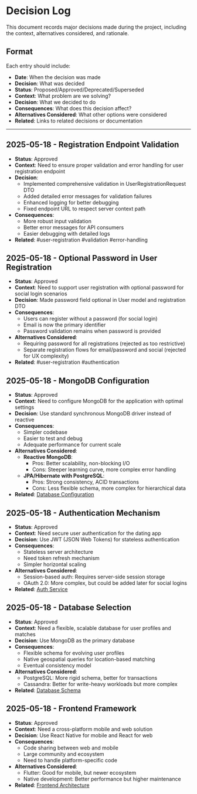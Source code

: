 # Decision Log

This document records major decisions made during the project, including the context, alternatives considered, and rationale.

## Format
Each entry should include:
- **Date**: When the decision was made
- **Decision**: What was decided
- **Status**: Proposed/Approved/Deprecated/Superseded
- **Context**: What problem are we solving?
- **Decision**: What we decided to do
- **Consequences**: What does this decision affect?
- **Alternatives Considered**: What other options were considered
- **Related**: Links to related decisions or documentation

---

## 2025-05-18 - Registration Endpoint Validation
- **Status**: Approved
- **Context**: Need to ensure proper validation and error handling for user registration endpoint
- **Decision**: 
  - Implemented comprehensive validation in UserRegistrationRequest DTO
  - Added detailed error messages for validation failures
  - Enhanced logging for better debugging
  - Fixed endpoint URL to respect server context path
- **Consequences**:
  - More robust input validation
  - Better error messages for API consumers
  - Easier debugging with detailed logs
- **Related**: #user-registration #validation #error-handling

## 2025-05-18 - Optional Password in User Registration
- **Status**: Approved
- **Context**: Need to support user registration with optional password for social login scenarios
- **Decision**: Made password field optional in User model and registration DTO
- **Consequences**: 
  - Users can register without a password (for social login)
  - Email is now the primary identifier
  - Password validation remains when password is provided
- **Alternatives Considered**:
  - Requiring password for all registrations (rejected as too restrictive)
  - Separate registration flows for email/password and social (rejected for UX complexity)
- **Related**: #user-registration #authentication

## 2025-05-18 - MongoDB Configuration
- **Status**: Approved
- **Context**: Need to configure MongoDB for the application with optimal settings
- **Decision**: Use standard synchronous MongoDB driver instead of reactive
- **Consequences**:
  - Simpler codebase
  - Easier to test and debug
  - Adequate performance for current scale
- **Alternatives Considered**:
  - **Reactive MongoDB**:
    - Pros: Better scalability, non-blocking I/O
    - Cons: Steeper learning curve, more complex error handling
  - **JPA/Hibernate with PostgreSQL**:
    - Pros: Strong consistency, ACID transactions
    - Cons: Less flexible schema, more complex for hierarchical data
- **Related**: [Database Configuration](./tech-context.md#database-configuration)

## 2025-05-18 - Authentication Mechanism
- **Status**: Approved
- **Context**: Need secure user authentication for the dating app
- **Decision**: Use JWT (JSON Web Tokens) for stateless authentication
- **Consequences**: 
  - Stateless server architecture
  - Need token refresh mechanism
  - Simpler horizontal scaling
- **Alternatives Considered**:
  - Session-based auth: Requires server-side session storage
  - OAuth 2.0: More complex, but could be added later for social logins
- **Related**: [Auth Service](./system-patterns.md#authentication-service)

## 2025-05-18 - Database Selection
- **Status**: Approved
- **Context**: Need a flexible, scalable database for user profiles and matches
- **Decision**: Use MongoDB as the primary database
- **Consequences**:
  - Flexible schema for evolving user profiles
  - Native geospatial queries for location-based matching
  - Eventual consistency model
- **Alternatives Considered**:
  - PostgreSQL: More rigid schema, better for transactions
  - Cassandra: Better for write-heavy workloads but more complex
- **Related**: [Database Schema](./system-patterns.md#database-schema)

## 2025-05-18 - Frontend Framework
- **Status**: Approved
- **Context**: Need a cross-platform mobile and web solution
- **Decision**: Use React Native for mobile and React for web
- **Consequences**:
  - Code sharing between web and mobile
  - Large community and ecosystem
  - Need to handle platform-specific code
- **Alternatives Considered**:
  - Flutter: Good for mobile, but newer ecosystem
  - Native development: Better performance but higher maintenance
- **Related**: [Frontend Architecture](./tech-context.md#frontend-architecture)
